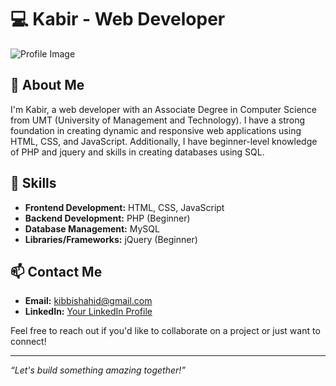 # 💻 Kabir - Web Developer

![Profile Image](https://images.unsplash.com/photo-1603302576837-37561b2e2302?q=80&w=2068&auto=format&fit=crop&ixlib=rb-4.0.3&ixid=M3wxMjA3fDB8MHxwaG90by1wYWdlfHx8fGVufDB8fHx8fA%3D%3D)

## 👋 About Me

I'm Kabir, a web developer with an Associate Degree in Computer Science from UMT (University of Management and Technology). I have a strong foundation in creating dynamic and responsive web applications using HTML, CSS, and JavaScript. Additionally, I have beginner-level knowledge of PHP and jquery and skills in creating databases using SQL.

## 🔧 Skills

- **Frontend Development:** HTML, CSS, JavaScript
- **Backend Development:** PHP (Beginner)
- **Database Management:** MySQL
- **Libraries/Frameworks:** jQuery (Beginner)

## 📫 Contact Me

- **Email:** [kibbishahid@gmail.com]([mailto:your-email@example.com](https://images.unsplash.com/photo-1603302576837-37561b2e2302?q=80&w=2068&auto=format&fit=crop&ixlib=rb-4.0.3&ixid=M3wxMjA3fDB8MHxwaG90by1wYWdlfHx8fGVufDB8fHx8fA%3D%3D))
- **LinkedIn:** [Your LinkedIn Profile](#)

Feel free to reach out if you'd like to collaborate on a project or just want to connect!



---

*“Let's build something amazing together!”*
